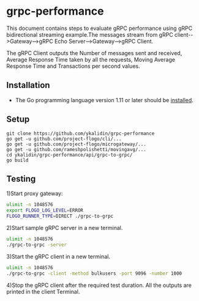 # grpc-performance
This document contains steps to evaluate gRPC performance using gRPC bidirectional streaming example.The messages stream from gRPC client-->Gateway-->gRPC Echo Server-->Gateway-->gRPC Client.

The gRPC Client outputs the Number of messages sent and received, Average Response Time taken by all the requests, Moving Average Response Time and Transactions per second values.

## Installation
* The Go programming language version 1.11 or later should be [installed](https://golang.org/doc/install).

## Setup
```
git clone https://github.com/ykalidin/grpc-performance
go get -u github.com/project-flogo/cli/...
go get -u github.com/project-flogo/microgateway/...
go get -u github.com/rameshpolishetti/movingavg/...
cd ykalidin/grpc-performance/api/grpc-to-grpc/
go build
```

## Testing
1)Start proxy gateway:
```bash
ulimit -n 1048576
export FLOGO_LOG_LEVEL=ERROR
FLOGO_RUNNER_TYPE=DIRECT ./grpc-to-grpc
```

2)Start sample gRPC server in a new terminal.
```bash
ulimit -n 1048576
./grpc-to-grpc -server
```

3)Start the gRPC client in a new terminal.
```bash
ulimit -n 1048576
./grpc-to-grpc -client -method bulkusers -port 9096 -number 1000
```

4)Stop the gRPC client after the required test duration.
All the outputs are printed in the client Terminal.

